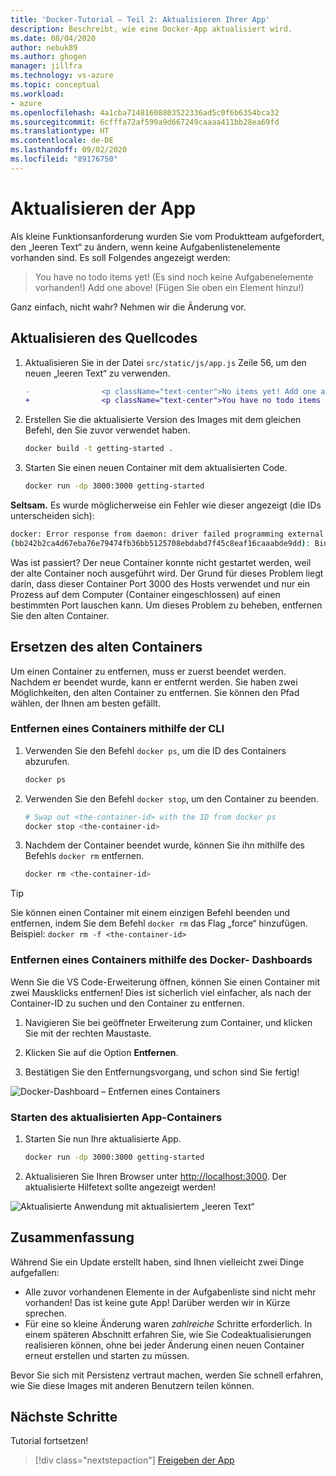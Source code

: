 ```yaml
---
title: 'Docker-Tutorial – Teil 2: Aktualisieren Ihrer App'
description: Beschreibt, wie eine Docker-App aktualisiert wird.
ms.date: 08/04/2020
author: nebuk89
ms.author: ghogen
manager: jillfra
ms.technology: vs-azure
ms.topic: conceptual
ms.workload:
- azure
ms.openlocfilehash: 4a1cba71481608803522336ad5c0f6b6354bca32
ms.sourcegitcommit: 6cfffa72af599a9d667249caaaa411bb28ea69fd
ms.translationtype: HT
ms.contentlocale: de-DE
ms.lasthandoff: 09/02/2020
ms.locfileid: "89176750"
---
```

# <a name="update-the-app"></a>Aktualisieren der App

Als kleine Funktionsanforderung wurden Sie vom Produktteam aufgefordert, den „leeren Text“ zu ändern, wenn keine Aufgabenlistenelemente vorhanden sind. Es soll Folgendes angezeigt werden:

> You have no todo items yet! (Es sind noch keine Aufgabenelemente vorhanden!) Add one above! (Fügen Sie oben ein Element hinzu!)

Ganz einfach, nicht wahr? Nehmen wir die Änderung vor.

## <a name="update-the-source-code"></a>Aktualisieren des Quellcodes

1. Aktualisieren Sie in der Datei `src/static/js/app.js` Zeile 56, um den neuen „leeren Text“ zu verwenden.

    ```diff
    -                <p className="text-center">No items yet! Add one above!</p>
    +                <p className="text-center">You have no todo items yet! Add one above!</p>
    ```

1. Erstellen Sie die aktualisierte Version des Images mit dem gleichen Befehl, den Sie zuvor verwendet haben.

    ```bash
    docker build -t getting-started .
    ```

1. Starten Sie einen neuen Container mit dem aktualisierten Code.

    ```bash
    docker run -dp 3000:3000 getting-started
    ```

**Seltsam.** Es wurde möglicherweise ein Fehler wie dieser angezeigt (die IDs unterscheiden sich):

```bash
docker: Error response from daemon: driver failed programming external connectivity on endpoint laughing_burnell 
(bb242b2ca4d67eba76e79474fb36bb5125708ebdabd7f45c8eaf16caaabde9dd): Bind for 0.0.0.0:3000 failed: port is already allocated.
```

Was ist passiert? Der neue Container konnte nicht gestartet werden, weil der alte Container noch ausgeführt wird. Der Grund für dieses Problem liegt darin, dass dieser Container Port 3000 des Hosts verwendet und nur ein Prozess auf dem Computer (Container eingeschlossen) auf einen bestimmten Port lauschen kann. Um dieses Problem zu beheben, entfernen Sie den alten Container.

## <a name="replace-the-old-container"></a>Ersetzen des alten Containers

Um einen Container zu entfernen, muss er zuerst beendet werden. Nachdem er beendet wurde, kann er entfernt werden. Sie haben zwei Möglichkeiten, den alten Container zu entfernen. Sie können den Pfad wählen, der Ihnen am besten gefällt.

### <a name="remove-a-container-using-the-cli"></a>Entfernen eines Containers mithilfe der CLI

1. Verwenden Sie den Befehl `docker ps`, um die ID des Containers abzurufen.

    ```bash
    docker ps
    ```

1. Verwenden Sie den Befehl `docker stop`, um den Container zu beenden.

    ```bash
    # Swap out <the-container-id> with the ID from docker ps
    docker stop <the-container-id>
    ```

1. Nachdem der Container beendet wurde, können Sie ihn mithilfe des Befehls `docker rm` entfernen.

    ```bash
    docker rm <the-container-id>
    ```

> [!TIP]
> Sie können einen Container mit einem einzigen Befehl beenden und entfernen, indem Sie dem Befehl `docker rm` das Flag „force“ hinzufügen. Beispiel: `docker rm -f <the-container-id>`

### <a name="remove-a-container-using-the-docker-dashboard"></a>Entfernen eines Containers mithilfe des Docker- Dashboards

Wenn Sie die VS Code-Erweiterung öffnen, können Sie einen Container mit zwei Mausklicks entfernen! Dies ist sicherlich viel einfacher, als nach der Container-ID zu suchen und den Container zu entfernen.

1. Navigieren Sie bei geöffneter Erweiterung zum Container, und klicken Sie mit der rechten Maustaste.

1. Klicken Sie auf die Option **Entfernen**.

1. Bestätigen Sie den Entfernungsvorgang, und schon sind Sie fertig!

![Docker-Dashboard – Entfernen eines Containers](media/vs-removing-container.png)

### <a name="start-the-updated-app-container"></a>Starten des aktualisierten App-Containers

1. Starten Sie nun Ihre aktualisierte App.

    ```bash
    docker run -dp 3000:3000 getting-started
    ```

1. Aktualisieren Sie Ihren Browser unter [http://localhost:3000](http://localhost:3000). Der aktualisierte Hilfetext sollte angezeigt werden!

![Aktualisierte Anwendung mit aktualisiertem „leeren Text“](media/todo-list-updated-empty-text.png)

## <a name="recap"></a>Zusammenfassung

Während Sie ein Update erstellt haben, sind Ihnen vielleicht zwei Dinge aufgefallen:

- Alle zuvor vorhandenen Elemente in der Aufgabenliste sind nicht mehr vorhanden! Das ist keine gute App! Darüber werden wir in Kürze sprechen.
- Für eine so kleine Änderung waren *zahlreiche* Schritte erforderlich. In einem späteren Abschnitt erfahren Sie, wie Sie Codeaktualisierungen realisieren können, ohne bei jeder Änderung einen neuen Container erneut erstellen und starten zu müssen.

Bevor Sie sich mit Persistenz vertraut machen, werden Sie schnell erfahren, wie Sie diese Images mit anderen Benutzern teilen können.

## <a name="next-steps"></a>Nächste Schritte

Tutorial fortsetzen!

> [!div class="nextstepaction"]
> [Freigeben der App](share-your-app.md)
